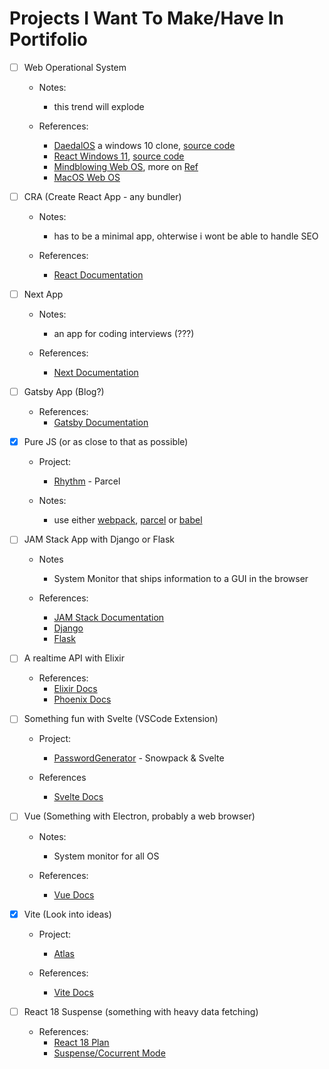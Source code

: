 # Projects I Want To Make/Have In Portifolio

- [ ] Web Operational System
	- Notes:
		- this trend will explode

	- References:
        - [DaedalOS](https://dustinbrett.com) a windows 10 clone, [source code](https://github.com/DustinBrett/daedalOS)
        - [React Windows 11](https://win11.blueedge.me), [source code](https://github.com/blueedgetechno/win11React)
		- [Mindblowing Web OS](https://rauno.me/), more on [Ref](https://www.instagram.com/p/CYBoLtygJ9j/)
		- [MacOS Web OS](https://macos.vercel.app/)

- [ ] CRA (Create React App - any bundler)
	- Notes:
		- has to be a minimal app, ohterwise i wont be able to handle SEO
	
	- References:
		- [React Documentation](https://reactjs.org/)

- [ ] Next App
	- Notes:
		- an app for coding interviews (???)

	- References:
		- [Next Documentation](https://nextjs.org/)

- [ ] Gatsby App (Blog?)

	- References:
		- [Gatsby Documentation](https://www.gatsbyjs.com/)

- [x] Pure JS (or as close to that as possible)
	- Project:
		- [Rhythm](https://github.com/vitorGouveia/Rhythm) - Parcel

	- Notes:
		- use either [webpack](https://webpack.js.org/), [parcel](https://parceljs.org/) or [babel](https://babeljs.io/)

- [ ] JAM Stack App with Django or Flask
	- Notes
		- System Monitor that ships information to a GUI in the browser

	- References:
		- [JAM Stack Documentation](https://jamstack.org/)
		- [Django](https://www.djangoproject.com/)
		- [Flask](https://flask.palletsprojects.com/en/2.0.x/)

- [ ] A realtime API with Elixir

	- References:
		- [Elixir Docs](https://elixir-lang.org/)
		- [Phoenix Docs](https://www.phoenixframework.org/)

- [ ] Something fun with Svelte (VSCode Extension)
	- Project:
		- [PasswordGenerator](https://github.com/vitorGouveia/PasswordGenerator) - Snowpack & Svelte

	- References
		- [Svelte Docs](https://svelte.dev/)

- [ ] Vue (Something with Electron, probably a web browser)

	- Notes:
		- System monitor for all OS

	- References:
		- [Vue Docs](https://vuejs.org/)

- [x] Vite (Look into ideas)

	- Project:
		- [Atlas](https://github.com/vitorGouveia/Atlas)

	- References:
		- [Vite Docs](https://vitejs.dev/)

- [ ] React 18 Suspense (something with heavy data fetching)

	- References:
		- [React 18 Plan](https://reactjs.org/blog/2021/06/08/the-plan-for-react-18.html)
		- [Suspense/Cocurrent Mode](https://reactjs.org/docs/concurrent-mode-suspense.html)
 
